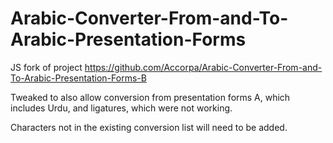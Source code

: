 Arabic-Converter-From-and-To-Arabic-Presentation-Forms
========================================================
JS fork of project https://github.com/Accorpa/Arabic-Converter-From-and-To-Arabic-Presentation-Forms-B

Tweaked to also allow conversion from presentation forms A, which includes Urdu, and ligatures, which were not working.

Characters not in the existing conversion list will need to be added.
